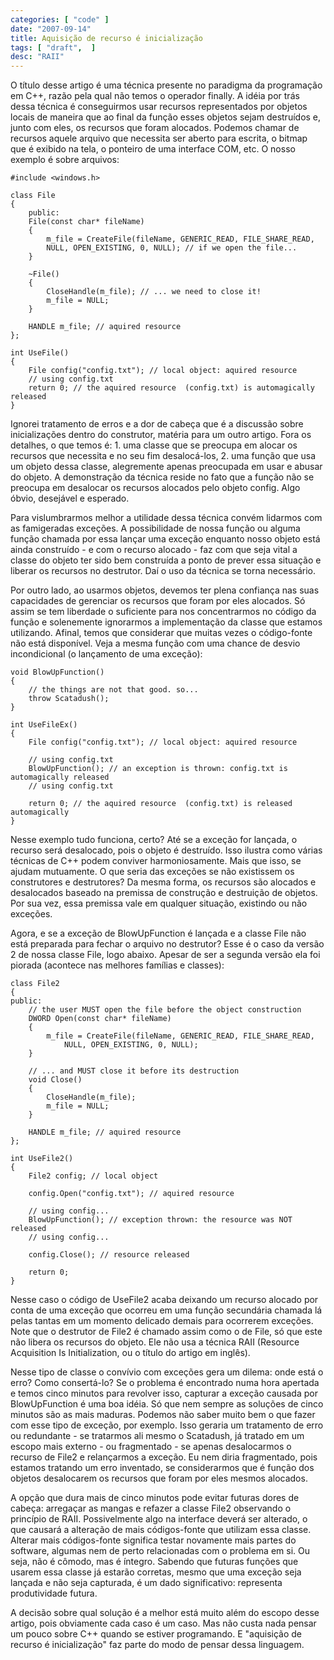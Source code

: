 ```yaml
---
categories: [ "code" ]
date: "2007-09-14"
title: Aquisição de recurso é inicialização
tags: [ "draft",  ]
desc: "RAII"
---
```

O título desse artigo é uma técnica presente no paradigma da programação em C++, razão pela qual não temos o operador finally. A idéia por trás dessa técnica é conseguirmos usar recursos representados por objetos locais de maneira que ao final da função esses objetos sejam destruídos e, junto com eles, os recursos que foram alocados. Podemos chamar de recursos aquele arquivo que necessita ser aberto para escrita, o bitmap que é exibido na tela, o ponteiro de uma interface COM, etc. O nosso exemplo é sobre arquivos:

    #include <windows.h>
    
    class File
    {
    	public:
    	File(const char* fileName)
    	{
    		m_file = CreateFile(fileName, GENERIC_READ, FILE_SHARE_READ, 
    		NULL, OPEN_EXISTING, 0, NULL); // if we open the file...
    	}
    
    	~File()
    	{
    		CloseHandle(m_file); // ... we need to close it!
    		m_file = NULL;
    	}
    
    	HANDLE m_file; // aquired resource
    };
    
    int UseFile()
    {
    	File config("config.txt"); // local object: aquired resource
    	// using config.txt
    	return 0; // the aquired resource  (config.txt) is automagically released
    } 
    

Ignorei tratamento de erros e a dor de cabeça que é a discussão sobre inicializações dentro do construtor, matéria para um outro artigo. Fora os detalhes, o que temos é: 1. uma classe que se preocupa em alocar os recursos que necessita e no seu fim desalocá-los, 2. uma função que usa um objeto dessa classe, alegremente apenas preocupada em usar e abusar do objeto. A demonstração da técnica reside no fato que a função não se preocupa em desalocar os recursos alocados pelo objeto config. Algo óbvio, desejável e esperado.


Para vislumbrarmos melhor a utilidade dessa técnica convém lidarmos com as famigeradas exceções. A possibilidade de nossa função ou alguma função chamada por essa lançar uma exceção enquanto nosso objeto está ainda construído - e com o recurso alocado - faz com que seja vital a classe do objeto ter sido bem construída a ponto de prever essa situação e liberar os recursos no destrutor. Daí o uso da técnica se torna necessário.

Por outro lado, ao usarmos objetos, devemos ter plena confiança nas suas capacidades de gerenciar os recursos que foram por eles alocados. Só assim se tem liberdade o suficiente para nos concentrarmos no código da função e solenemente ignorarmos a implementação da classe que estamos utilizando. Afinal, temos que considerar que muitas vezes o código-fonte não está disponível. Veja a mesma função com uma chance de desvio incondicional (o lançamento de uma exceção):

    void BlowUpFunction()
    {
    	// the things are not that good. so...
    	throw Scatadush();
    }
    
    int UseFileEx()
    {
    	File config("config.txt"); // local object: aquired resource
    
    	// using config.txt
    	BlowUpFunction(); // an exception is thrown: config.txt is automagically released
    	// using config.txt
    
    	return 0; // the aquired resource  (config.txt) is released automagically
    } 
    

Nesse exemplo tudo funciona, certo? Até se a exceção for lançada, o recurso será desalocado, pois o objeto é destruído. Isso ilustra como várias técnicas de C++ podem conviver harmoniosamente. Mais que isso, se ajudam mutuamente. O que seria das exceções se não existissem os construtores e destrutores? Da mesma forma, os recursos são alocados e desalocados baseado na premissa de construção e destruição de objetos. Por sua vez, essa premissa vale em qualquer situação, existindo ou não exceções.

Agora, e se a exceção de BlowUpFunction é lançada e a classe File não está preparada para fechar o arquivo no destrutor? Esse é o caso da versão 2 de nossa classe File, logo abaixo. Apesar de ser a segunda versão ela foi piorada (acontece nas melhores famílias e classes):

    class File2
    {
    public:
    	// the user MUST open the file before the object construction
    	DWORD Open(const char* fileName)
    	{
    		m_file = CreateFile(fileName, GENERIC_READ, FILE_SHARE_READ, 
    			NULL, OPEN_EXISTING, 0, NULL);
    	}
    
    	// ... and MUST close it before its destruction
    	void Close()
    	{
    		CloseHandle(m_file);
    		m_file = NULL;
    	}
    
    	HANDLE m_file; // aquired resource
    };
    
    int UseFile2()
    {
    	File2 config; // local object
    
    	config.Open("config.txt"); // aquired resource
    
    	// using config...
    	BlowUpFunction(); // exception thrown: the resource was NOT released
    	// using config...
    
    	config.Close(); // resource released
    
    	return 0;
    } 
    

Nesse caso o código de UseFile2 acaba deixando um recurso alocado por conta de uma exceção que ocorreu em uma função secundária chamada lá pelas tantas em um momento delicado demais para ocorrerem exceções. Note que o destrutor de File2 é chamado assim como o de File, só que este não libera os recursos do objeto. Ele não usa a técnica RAII (Resource Acquisition Is Initialization, ou o título do artigo em inglês).


Nesse tipo de classe o convívio com exceções gera um dilema: onde está o erro? Como consertá-lo? Se o problema é encontrado numa hora apertada e temos cinco minutos para revolver isso, capturar a exceção causada por BlowUpFunction é uma boa idéia. Só que nem sempre as soluções de cinco minutos são as mais maduras. Podemos não saber muito bem o que fazer com esse tipo de exceção, por exemplo. Isso geraria um tratamento de erro ou redundante - se tratarmos ali mesmo o Scatadush, já tratado em um escopo mais externo - ou fragmentado - se apenas desalocarmos o recurso de File2 e relançarmos a exceção. Eu nem diria fragmentado, pois estamos tratando um erro inventado, se considerarmos que é função dos objetos desalocarem os recursos que foram por eles mesmos alocados.

A opção que dura mais de cinco minutos pode evitar futuras dores de cabeça: arregaçar as mangas e refazer a classe File2 observando o princípio de RAII. Possivelmente algo na interface deverá ser alterado, o que causará a alteração de mais códigos-fonte que utilizam essa classe. Alterar mais códigos-fonte significa testar novamente mais partes do software, algumas nem de perto relacionadas com o problema em si. Ou seja, não é cômodo, mas é íntegro. Sabendo que futuras funções que usarem essa classe já estarão corretas, mesmo que uma exceção seja lançada e não seja capturada, é um dado significativo: representa produtividade futura.

A decisão sobre qual solução é a melhor está muito além do escopo desse artigo, pois obviamente cada caso é um caso. Mas não custa nada pensar um pouco sobre C++ quando se estiver programando. E "aquisição de recurso é inicialização" faz parte do modo de pensar dessa linguagem.
